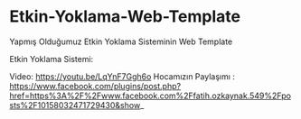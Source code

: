 # Etkin-Yoklama-Web-Template
Yapmış Olduğumuz Etkin Yoklama Sisteminin Web Template

Etkin Yoklama Sistemi:

Video: https://youtu.be/LqYnF7Ggh6o
Hocamızın Paylaşımı : https://www.facebook.com/plugins/post.php?href=https%3A%2F%2Fwww.facebook.com%2Ffatih.ozkaynak.549%2Fposts%2F10158032471729430&show_
